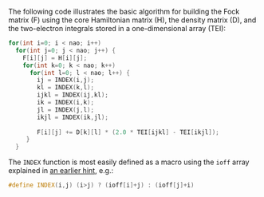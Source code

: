 The following code illustrates the basic algorithm for building the Fock matrix (F) using the core Hamiltonian matrix (H), the density matrix (D), and the two-electron integrals stored in a one-dimensional array (TEI):
```c++
for(int i=0; i < nao; i++)
  for(int j=0; j < nao; j++) {
    F[i][j] = H[i][j];
    for(int k=0; k < nao; k++)
      for(int l=0; l < nao; l++) {
        ij = INDEX(i,j);
        kl = INDEX(k,l);
        ijkl = INDEX(ij,kl);
        ik = INDEX(i,k);
        jl = INDEX(j,l);
        ikjl = INDEX(ik,jl);
  
        F[i][j] += D[k][l] * (2.0 * TEI[ijkl] - TEI[ikjl]);
     }
  }
```
The `INDEX` function is most easily defined as a macro using the `ioff` array explained in [an earlier hint](./hint3-2.md), e.g.:
```c++
#define INDEX(i,j) (i>j) ? (ioff[i]+j) : (ioff[j]+i)
```
